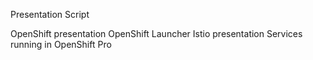 Presentation Script

OpenShift presentation
OpenShift Launcher
Istio presentation
Services running in OpenShift Pro